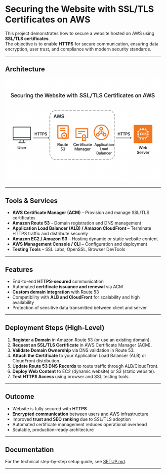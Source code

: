 # Securing the Website with SSL/TLS Certificates on AWS
This project demonstrates how to secure a website hosted on AWS using **SSL/TLS certificates**.  
The objective is to enable **HTTPS** for secure communication, ensuring data encryption, user trust, and compliance with modern security standards.

---

## Architecture

![Architecture Diagram](Architecture.png)  
 
---
 
## Tools & Services
- **AWS Certificate Manager (ACM)** – Provision and manage SSL/TLS certificates  
- **Amazon Route 53** – Domain registration and DNS management  
- **Application Load Balancer (ALB) / Amazon CloudFront** – Terminate HTTPS traffic and distribute securely  
- **Amazon EC2 / Amazon S3** – Hosting dynamic or static website content  
- **AWS Management Console / CLI** – Configuration and deployment  
- **Testing Tools** – SSL Labs, OpenSSL, Browser DevTools  

---

## Features
- End-to-end **HTTPS-secured** communication  
- Automated **certificate issuance and renewal** via ACM  
- **Custom domain integration** with Route 53  
- Compatibility with **ALB and CloudFront** for scalability and high availability  
- Protection of sensitive data transmitted between client and server  

---

## Deployment Steps (High-Level)
1. **Register a Domain** in Amazon Route 53 (or use an existing domain).  
2. **Request an SSL/TLS Certificate** in AWS Certificate Manager (ACM).  
3. **Validate Domain Ownership** via DNS validation in Route 53.  
4. **Attach the Certificate** to your Application Load Balancer (ALB) or CloudFront distribution.  
5. **Update Route 53 DNS Records** to route traffic through ALB/CloudFront.  
6. **Deploy Web Content** to EC2 (dynamic website) or S3 (static website).  
7. **Test HTTPS Access** using browser and SSL testing tools.  

---

## Outcome
- Website is fully secured with **HTTPS**  
- **Encrypted communication** between users and AWS infrastructure  
- Improved **trust and SEO ranking** due to SSL/TLS adoption  
- Automated certificate management reduces operational overhead  
- Scalable, production-ready architecture  

---

## Documentation
For the technical step-by-step setup guide, see [SETUP.md](SETUP.md).


---
